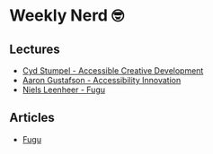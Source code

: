 # Weekly Nerd 🤓

## Lectures
* [Cyd Stumpel - Accessible Creative Development](./lectures/Cyd%20Stumpel.md)
* [Aaron Gustafson - Accessibility Innovation](./lectures/Aaron%20Gustafson.md)
* [Niels Leenheer - Fugu](./lectures/Niels%20Leenheer.md)

## Articles
* [Fugu](./articles/Fugu.md)
